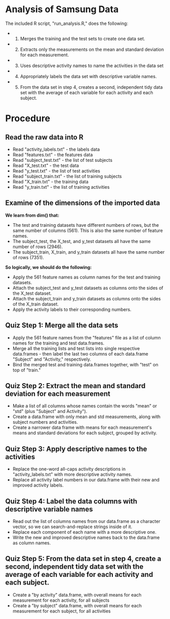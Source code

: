 Analysis of Samsung Data
====================
The included R script, "run_analysis.R," does the following:
- 1. Merges the training and the test sets to create one data set.
- 2. Extracts only the measurements on the mean and standard deviation for each measurement. 
- 3. Uses descriptive activity names to name the activities in the data set
- 4. Appropriately labels the data set with descriptive variable names. 
- 5. From the data set in step 4, creates a second, independent tidy data set with the average of each variable for each activity and each subject.


Procedure
====================

Read the raw data into R
--------------------
- Read "activity_labels.txt" - the labels data
- Read "features.txt" - the features data
- Read "subject_test.txt" - the list of test subjects
- Read "X_test.txt" - the test data
- Read "y_test.txt" - the list of test activities
- Read "subject_train.txt" - the list of training subjects
- Read "X_train.txt" - the training data
- Read "y_train.txt" - the list of training activities


Examine of the dimensions of the imported data
--------------------

**We learn from dim() that:**
- The test and training datasets have different numbers of rows, but the same number of columns (561). This is also the same number of feature names.
- The subject_test, the X_test, and y_test datasets all have the same number of rows (2946).
- The subject_train, X_train, and y_train datasets all have the same number of rows (7351).

**So logically, we should do the following:**
- Apply the 561 feature names as column names for the test and training datasets.
- Attach the subject_test and y_test datasets as columns onto the sides of the X_test dataset.
- Attach the subject_train and y_train datasets as columns onto the sides of the X_train dataset.
- Apply the activity labels to their corresponding numbers.


Quiz Step 1: Merge all the data sets
--------------------

- Apply the 561 feature names from the "features" file as a list of column names for the training and test data.frames.
- Merge all the training lists and test lists into single respective data.frames - then label the last two columns of each data.frame "Subject" and "Activity," respectively.
- Bind the merged test and training data.frames together, with "test" on top of "train."


Quiz Step 2: Extract the mean and standard deviation for each measurement
--------------------
- Make a list of all columns whose names contain the words "mean" or "std" (plus "Subject" and Activity").
- Create a data.frame with only mean and std measurements, along with subject numbers and activities.
- Create a narrower data frame with means for each measurement's means and standard deviations for each subject, grouped by activity.


Quiz Step 3: Apply descriptive names to the activities
--------------------
- Replace the one-word all-caps activity descriptions in "activity_labels.txt" with more descriptive activity names.
- Replace all activity label numbers in our data.frame with their new and improved activity labels.



Quiz Step 4: Label the data columns with descriptive variable names
--------------------
- Read out the list of columns names from our data.frame as a character vector, so we can search-and-replace strings inside of it.
- Replace each component of each name with a more descriptive one.
- Write the new and improved descriptive names back to the data.frame as column names.


Quiz Step 5: From the data set in step 4, create a second, independent tidy data set with the average of each variable for each activity and each subject.
--------------------
- Create a "by activity" data.frame, with overall means for each measurement for each activity, for all subjects
- Create a "by subject" data.frame, with overall means for each measurement for each subject, for all activities






